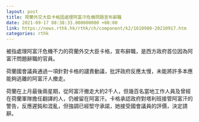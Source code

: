 ```yaml
---
layout: post
title: 荷蘭外交大臣卡格因處理阿富汗危機問題宣布辭職
date: 2021-09-17 08:38:33.000000000 +08:00
link: https://news.rthk.hk/rthk/ch/component/k2/1610980-20210917.htm
categories: rthk
---
```


被指處理阿富汗危機不力的荷蘭外交大臣卡格，宣布辭職，是西方政府首位因為阿富汗問題辭職的官員。

荷蘭國會議員通過一項針對卡格的譴責動議，批評政府反應太慢，未能將許多本應能夠逃離的阿富汗人撤走。

荷蘭在上月最後兩星期，從阿富汗撤走大約2千人，但幾百名當地工作人員及曾經在荷蘭軍隊擔任翻譯的人，仍被留在阿富汗。卡格承認政府對塔利班接管阿富汗的警告，反應遲鈍和混亂，但強調已經堅守承諾，她接受國會議員的評價，決定請辭。
